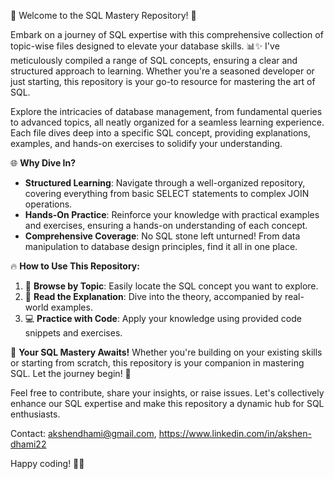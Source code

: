 🚀 Welcome to the SQL Mastery Repository! 🚀

Embark on a journey of SQL expertise with this comprehensive collection of topic-wise files designed to elevate your database skills. 📊✨ I've meticulously compiled a range of SQL concepts, ensuring a clear and structured approach to learning. Whether you're a seasoned developer or just starting, this repository is your go-to resource for mastering the art of SQL.

Explore the intricacies of database management, from fundamental queries to advanced topics, all neatly organized for a seamless learning experience. Each file dives deep into a specific SQL concept, providing explanations, examples, and hands-on exercises to solidify your understanding.

🌐 **Why Dive In?**
- **Structured Learning**: Navigate through a well-organized repository, covering everything from basic SELECT statements to complex JOIN operations.
- **Hands-On Practice**: Reinforce your knowledge with practical examples and exercises, ensuring a hands-on understanding of each concept.
- **Comprehensive Coverage**: No SQL stone left unturned! From data manipulation to database design principles, find it all in one place.

🔥 **How to Use This Repository:**
1. 📂 **Browse by Topic**: Easily locate the SQL concept you want to explore.
2. 📖 **Read the Explanation**: Dive into the theory, accompanied by real-world examples.
3. 💻 **Practice with Code**: Apply your knowledge using provided code snippets and exercises.

🌈 **Your SQL Mastery Awaits!**
Whether you're building on your existing skills or starting from scratch, this repository is your companion in mastering SQL. Let the journey begin! 🚀

Feel free to contribute, share your insights, or raise issues. Let's collectively enhance our SQL expertise and make this repository a dynamic hub for SQL enthusiasts.

Contact: akshendhami@gmail.com, https://www.linkedin.com/in/akshen-dhami22

Happy coding! 🎉✨
